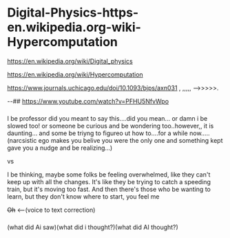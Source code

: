 # Digital-Physics-https-en.wikipedia.org-wiki-Hypercomputation

https://en.wikipedia.org/wiki/Digital_physics

https://en.wikipedia.org/wiki/Hypercomputation

https://www.journals.uchicago.edu/doi/10.1093/bjps/axn031 , ,,,,, -->>>>>.

--##
https://www.youtube.com/watch?v=PFHU5NfvWpo 


###
I be professor did you meant to say this....did you mean...
or damn i be slowed too!
or someone be curious and be wondering too..however,, it is daunting...
and some be triyng to figureo ut how to....for a while now.....(narcsistic ego makes you belive you were the only one and something kept gave you a nudge and be realizing...)

vs 

I be thinking, maybe some folks be feeling overwhelmed, like they can't keep up with all the changes. It's like they be trying to catch a speeding train, but it's moving too fast. And then there's those who be wanting to learn, but they don't know where to start, you feel me

~~Oh~~ <--(voice to text correction)


###

(what did Ai saw)(what did i thought?)(what did AI thought?)
